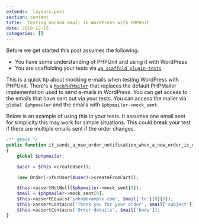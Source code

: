 ```yaml
---
extends: _layouts.post
section: content
title:  Testing mocked email in WordPress with PHPUnit
date: 2018-12-15
categories: []
---
```


<div class="alert alert-info">
    <p>Before we get started this post assumes the following.</p>
    <ul>
        <li>
            You have some understanding of PHPUnit and using it with WordPress
        </li>
        <li>
            You are scaffolding your tests via <a href="https://developer.wordpress.org/cli/commands/scaffold/plugin-tests/"><code>wp scaffold plugin-tests</code></a>
        </li>
    </ul>
</div>

This is a quick tip about mocking e-mails when testing WordPress with PHPUnit. There's a [`MockPHPMailer`](https://core.trac.wordpress.org/browser/trunk/tests/phpunit/includes/mock-mailer.php) that replaces the default PHPMailer implementation used to send e-mails in WordPress. You can get access to the emails that have sent out via your tests. You can access the mailer via `global $phpmailer` and the emails with `$phpmailer->mock_sent`.

Below is an example of using this in your tests. It assumes one email sent for simplicity this may work for simple situations. This could break your test if there are multiple emails sent if the order changes.

```php
/** @test */
public function it_sends_a_new_order_notification_when_a_new_order_is_created()
{
    global $phpmailer;

    $user = $this->createUser();

    (new Order)->forUser($user)->createFromCart();

    $this->assertNotNull($phpmailer->mock_sent[0]);
    $mail = $phpmailer->mock_sent[0];
    $this->assertEquals('john@example.com', $mail['to'][0][0]);
    $this->assertContains('Thank you for your order', $mail['subject']);
    $this->assertContains('Order details', $mail['body']);
}
```
